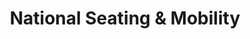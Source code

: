 ---
title: "National Seating & Mobility"
url: /harrisburg/national-seating-and-mobility/
shop: medical supply
---